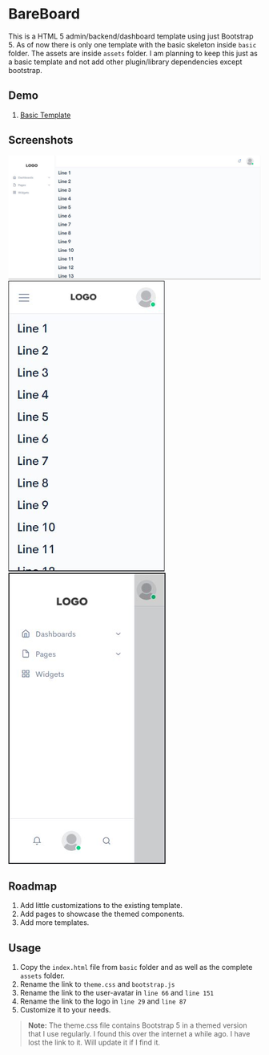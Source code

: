 # BareBoard

This is a HTML 5 admin/backend/dashboard template using just Bootstrap 5. As of now there is only one template with the basic skeleton inside `basic` folder. The assets are inside `assets` folder. I am planning to keep this just as a basic template and not add other plugin/library dependencies except bootstrap.

## Demo

1. [Basic Template](https://pravnkay.github.io/BareBoard/basic/)

## Screenshots

![Desktop View](https://raw.githubusercontent.com/pravnkay/BareBoard/main/screenshots/1.jpg)
![Mobile View](https://raw.githubusercontent.com/pravnkay/BareBoard/main/screenshots/2.jpg)
![Mobile view with menu open](https://raw.githubusercontent.com/pravnkay/BareBoard/main/screenshots/3.jpg)

## Roadmap

1. Add little customizations to the existing template.
2. Add pages to showcase the themed components.
3. Add more templates.

## Usage

1. Copy the `index.html` file from `basic` folder and as well as the complete `assets` folder.
2. Rename the link to `theme.css` and `bootstrap.js`
3. Rename the link to the user-avatar in `line 66` and `line 151`
4. Rename the link to the logo in `line 29` and `line 87`
5. Customize it to your needs.

> **Note:** The theme.css file contains Bootstrap 5 in a themed version that I use regularly. I found this over the internet a while ago. I have lost the link to it. Will update it if I find it.
